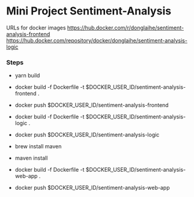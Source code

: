 <h1>Mini Project Sentiment-Analysis</h1>

URLs for docker images
https://hub.docker.com/r/donglaihe/sentiment-analysis-frontend
https://hub.docker.com/repository/docker/donglaihe/sentiment-analysis-logic

<h3>Steps</h3>

- yarn build
- docker build -f Dockerfile -t $DOCKER_USER_ID/sentiment-analysis-frontend .
- docker push $DOCKER_USER_ID/sentiment-analysis-frontend

- docker build -f Dockerfile -t $DOCKER_USER_ID/sentiment-analysis-logic .
- docker push $DOCKER_USER_ID/sentiment-analysis-logic

- brew install maven
- maven install
- docker build -f Dockerfile -t $DOCKER_USER_ID/sentiment-analysis-web-app .
- docker push $DOCKER_USER_ID/sentiment-analysis-web-app